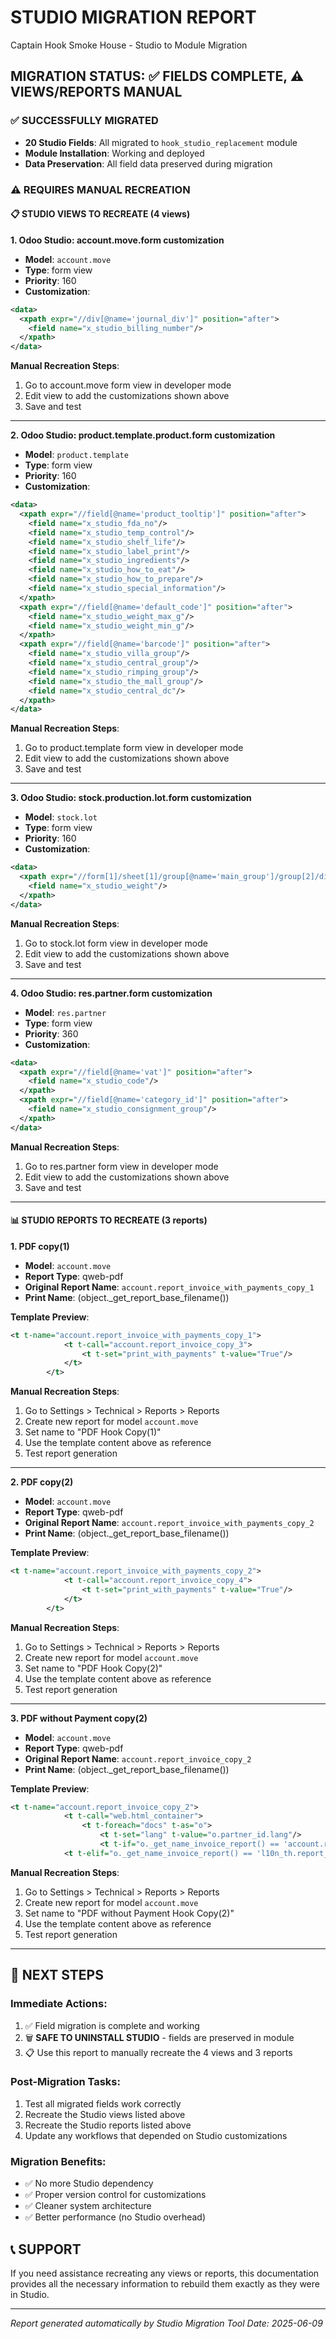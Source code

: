 # STUDIO MIGRATION REPORT
Captain Hook Smoke House - Studio to Module Migration

## MIGRATION STATUS: ✅ FIELDS COMPLETE, ⚠️ VIEWS/REPORTS MANUAL

### ✅ SUCCESSFULLY MIGRATED
- **20 Studio Fields**: All migrated to `hook_studio_replacement` module
- **Module Installation**: Working and deployed
- **Data Preservation**: All field data preserved during migration

### ⚠️ REQUIRES MANUAL RECREATION

#### 📋 STUDIO VIEWS TO RECREATE (4 views)

**1. Odoo Studio: account.move.form customization**
- **Model**: `account.move`
- **Type**: form view
- **Priority**: 160
- **Customization**: 
```xml
<data>
  <xpath expr="//div[@name='journal_div']" position="after">
    <field name="x_studio_billing_number"/>
  </xpath>
</data>
```

**Manual Recreation Steps**:
1. Go to account.move form view in developer mode
2. Edit view to add the customizations shown above
3. Save and test

---

**2. Odoo Studio: product.template.product.form customization**
- **Model**: `product.template`
- **Type**: form view
- **Priority**: 160
- **Customization**: 
```xml
<data>
  <xpath expr="//field[@name='product_tooltip']" position="after">
    <field name="x_studio_fda_no"/>
    <field name="x_studio_temp_control"/>
    <field name="x_studio_shelf_life"/>
    <field name="x_studio_label_print"/>
    <field name="x_studio_ingredients"/>
    <field name="x_studio_how_to_eat"/>
    <field name="x_studio_how_to_prepare"/>
    <field name="x_studio_special_information"/>
  </xpath>
  <xpath expr="//field[@name='default_code']" position="after">
    <field name="x_studio_weight_max_g"/>
    <field name="x_studio_weight_min_g"/>
  </xpath>
  <xpath expr="//field[@name='barcode']" position="after">
    <field name="x_studio_villa_group"/>
    <field name="x_studio_central_group"/>
    <field name="x_studio_rimping_group"/>
    <field name="x_studio_the_mall_group"/>
    <field name="x_studio_central_dc"/>
  </xpath>
</data>
```

**Manual Recreation Steps**:
1. Go to product.template form view in developer mode
2. Edit view to add the customizations shown above
3. Save and test

---

**3. Odoo Studio: stock.production.lot.form customization**
- **Model**: `stock.lot`
- **Type**: form view
- **Priority**: 160
- **Customization**: 
```xml
<data>
  <xpath expr="//form[1]/sheet[1]/group[@name='main_group']/group[2]/div[3]" position="after">
    <field name="x_studio_weight"/>
  </xpath>
</data>
```

**Manual Recreation Steps**:
1. Go to stock.lot form view in developer mode
2. Edit view to add the customizations shown above
3. Save and test

---

**4. Odoo Studio: res.partner.form customization**
- **Model**: `res.partner`
- **Type**: form view
- **Priority**: 360
- **Customization**: 
```xml
<data>
  <xpath expr="//field[@name='vat']" position="after">
    <field name="x_studio_code"/>
  </xpath>
  <xpath expr="//field[@name='category_id']" position="after">
    <field name="x_studio_consignment_group"/>
  </xpath>
</data>
```

**Manual Recreation Steps**:
1. Go to res.partner form view in developer mode
2. Edit view to add the customizations shown above
3. Save and test

---

#### 📊 STUDIO REPORTS TO RECREATE (3 reports)

**1. PDF copy(1)**
- **Model**: `account.move`
- **Report Type**: qweb-pdf
- **Original Report Name**: `account.report_invoice_with_payments_copy_1`
- **Print Name**: (object._get_report_base_filename())

**Template Preview**:
```xml
<t t-name="account.report_invoice_with_payments_copy_1">
            <t t-call="account.report_invoice_copy_3">
                <t t-set="print_with_payments" t-value="True"/>
            </t>
        </t>
```

**Manual Recreation Steps**:
1. Go to Settings > Technical > Reports > Reports
2. Create new report for model `account.move`
3. Set name to "PDF Hook Copy(1)"
4. Use the template content above as reference
5. Test report generation

---

**2. PDF copy(2)**
- **Model**: `account.move`
- **Report Type**: qweb-pdf
- **Original Report Name**: `account.report_invoice_with_payments_copy_2`
- **Print Name**: (object._get_report_base_filename())

**Template Preview**:
```xml
<t t-name="account.report_invoice_with_payments_copy_2">
            <t t-call="account.report_invoice_copy_4">
                <t t-set="print_with_payments" t-value="True"/>
            </t>
        </t>
```

**Manual Recreation Steps**:
1. Go to Settings > Technical > Reports > Reports
2. Create new report for model `account.move`
3. Set name to "PDF Hook Copy(2)"
4. Use the template content above as reference
5. Test report generation

---

**3. PDF without Payment copy(2)**
- **Model**: `account.move`
- **Report Type**: qweb-pdf
- **Original Report Name**: `account.report_invoice_copy_2`
- **Print Name**: (object._get_report_base_filename())

**Template Preview**:
```xml
<t t-name="account.report_invoice_copy_2">
            <t t-call="web.html_container">
                <t t-foreach="docs" t-as="o">
                    <t t-set="lang" t-value="o.partner_id.lang"/>
                    <t t-if="o._get_name_invoice_report() == 'account.report_invoice_document'" t-call="account.report_invoice_document_copy_2" t-lang="lang"/>
            <t t-elif="o._get_name_invoice_report() == 'l10n_th.report_invoice_document'" t-call="l10n_th.report_invoice_document_copy_2" t-l... [TRUNCATED]
```

**Manual Recreation Steps**:
1. Go to Settings > Technical > Reports > Reports
2. Create new report for model `account.move`
3. Set name to "PDF without Payment Hook Copy(2)"
4. Use the template content above as reference
5. Test report generation

---


## 🎯 NEXT STEPS

### Immediate Actions:
1. ✅ Field migration is complete and working
2. 🗑️ **SAFE TO UNINSTALL STUDIO** - fields are preserved in module
3. 📋 Use this report to manually recreate the 4 views and 3 reports

### Post-Migration Tasks:
1. Test all migrated fields work correctly
2. Recreate the Studio views listed above
3. Recreate the Studio reports listed above
4. Update any workflows that depended on Studio customizations

### Migration Benefits:
- ✅ No more Studio dependency
- ✅ Proper version control for customizations
- ✅ Cleaner system architecture
- ✅ Better performance (no Studio overhead)

## 📞 SUPPORT
If you need assistance recreating any views or reports, this documentation provides all the necessary information to rebuild them exactly as they were in Studio.

---
*Report generated automatically by Studio Migration Tool*
*Date: 2025-06-09*
